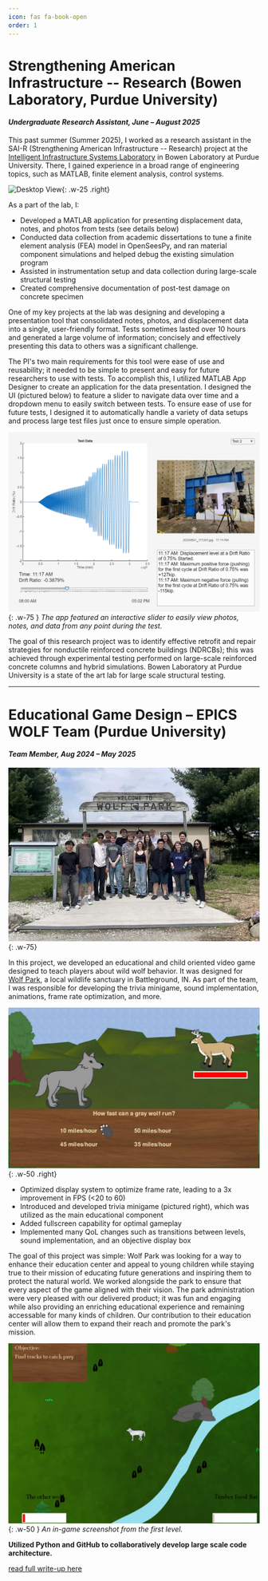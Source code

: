 ```yaml
---
icon: fas fa-book-open
order: 1
---
```


# Strengthening American Infrastructure -- Research (Bowen Laboratory, Purdue University)
#### *Undergraduate Research Assistant, June – August 2025*


This past summer (Summer 2025), I worked as a research assistant in the SAI-R (Strengthening American Infrastructure -- Research) project at the [Intelligent Infrastructure Systems Laboratory](https://engineering.purdue.edu/IISL/) in Bowen Laboratory at Purdue University. There, I gained experience in a broad range of engineering topics, such as MATLAB, finite element analysis, control systems.

![Desktop View](assets/posts/SAI-R-project/specimen-close.jpg){: .w-25 .right}

As a part of the lab, I:
<ul style="margin-top: 0;">
  <li>Developed a MATLAB application for presenting displacement data, notes, and photos from tests (see details below)</li>
  <li>Conducted data collection from academic dissertations to tune a finite element analysis (FEA) model in OpenSeesPy, and ran material component simulations and helped debug the existing simulation program</li>
  <li>Assisted in instrumentation setup and data collection during large-scale structural testing</li>
  <li>Created comprehensive documentation of post-test damage on concrete specimen</li>
</ul>

One of my key projects at the lab was designing and developing a presentation tool that consolidated notes, photos, and displacement data into a single, user-friendly format. Tests sometimes lasted over 10 hours and generated a large volume of information; concisely and effectively presenting this data to others was a significant challenge.

The PI's two main requirements for this tool were ease of use and reusability; it needed to be simple to present and easy for future researchers to use with tests. To accomplish this, I utilized MATLAB App Designer to create an application for the data presentation. I designed the UI (pictured below) to feature a slider to navigate data over time and a dropdown menu to easily switch between tests. To ensure ease of use for future tests, I designed it to automatically handle a variety of data setups and process large test files just once to ensure simple operation.

![Desktop View](assets/posts/SAI-R-project/app-window-1.png){: .w-75 }
_The app featured an interactive slider to easily view photos, notes, and data from any point during the test._

The goal of this research project was to identify effective retrofit and repair strategies for nonductile reinforced concrete buildings (NDRCBs); this was achieved through experimental testing performed on large-scale reinforced concrete columns and hybrid simulations. Bowen Laboratory at Purdue University is a state of the art lab for large scale structural testing. 


---
# Educational Game Design – EPICS WOLF Team (Purdue University)
#### *Team Member, Aug 2024 – May 2025*

![Desktop View](assets/posts/EPICS-WOLF-team/EPICS-team-photo-small.jpg){: .w-75}

In this project, we developed an educational and child oriented video game designed to teach players about wild wolf behavior. It was designed for [Wolf Park](https://visitwolfpark.org), a local wildlife sanctuary in Battleground, IN. As part of the team, I was responsible for developing the trivia minigame, sound implementation, animations, frame rate optimization, and more.


![Desktop View](assets/posts/EPICS-WOLF-team/wolf-game-trivia.jpg){: .w-50 .right}

- Optimized display system to optimize frame rate, leading to a 3x improvement in FPS (<20 to 60)
- Introduced and developed trivia minigame (pictured right), which was utilized as the main educational component
- Added fullscreen capability for optimal gameplay
- Implemented many QoL changes such as transitions between levels, sound implementation, and an objective display box


The goal of this project was simple: Wolf Park was looking for a way to enhance their education center and appeal to young children while staying true to their mission of educating future generations and inspiring them to protect the natural world. We worked alongside the park to ensure that every aspect of the game aligned with their vision. The park administration were very pleased with our delivered product; it was fun and engaging while also providing an enriching educational experience and remaining accessable for many kinds of children. Our contribution to their education center will allow them to expand their reach and promote the park's mission.


![Desktop View](assets/posts/EPICS-WOLF-team/wolf-game-world.jpg){: .w-50 }
_An in-game screenshot from the first level._


**Utilized Python and GitHub to collaboratively develop large scale code architecture.**

[read full write-up here](/posts/EPICS-WOLF-team/)
